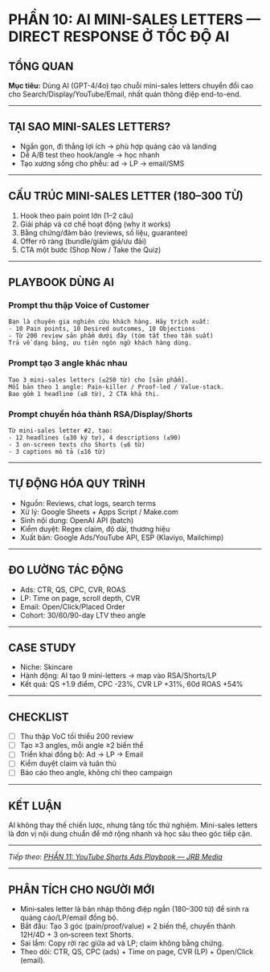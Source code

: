 # PHẦN 10: AI MINI-SALES LETTERS — DIRECT RESPONSE Ở TỐC ĐỘ AI

## TỔNG QUAN
**Mục tiêu:** Dùng AI (GPT-4/4o) tạo chuỗi mini-sales letters chuyển đổi cao cho Search/Display/YouTube/Email, nhất quán thông điệp end-to-end.

---

## TẠI SAO MINI-SALES LETTERS?
- Ngắn gọn, đi thẳng lợi ích → phù hợp quảng cáo và landing
- Dễ A/B test theo hook/angle → học nhanh
- Tạo xương sống cho phễu: ad → LP → email/SMS

---

## CẤU TRÚC MINI-SALES LETTER (180–300 TỪ)
1) Hook theo pain point lớn (1–2 câu)  
2) Giải pháp và cơ chế hoạt động (why it works)  
3) Bằng chứng/đảm bảo (reviews, số liệu, guarantee)  
4) Offer rõ ràng (bundle/giảm giá/ưu đãi)  
5) CTA một bước (Shop Now / Take the Quiz)

---

## PLAYBOOK DÙNG AI

### Prompt thu thập Voice of Customer
```
Bạn là chuyên gia nghiên cứu khách hàng. Hãy trích xuất:
- 10 Pain points, 10 Desired outcomes, 10 Objections
- Từ 200 review sản phẩm dưới đây (tóm tắt theo tần suất)
Trả về dạng bảng, ưu tiên ngôn ngữ khách hàng dùng.
```

### Prompt tạo 3 angle khác nhau
```
Tạo 3 mini-sales letters (≤250 từ) cho [sản phẩm].
Mỗi bản theo 1 angle: Pain-killer / Proof-led / Value-stack.
Bao gồm 1 headline (≤8 từ), 2 CTA khả thi.
```

### Prompt chuyển hóa thành RSA/Display/Shorts
```
Từ mini-sales letter #2, tạo:
- 12 headlines (≤30 ký tự), 4 descriptions (≤90)
- 3 on-screen texts cho Shorts (≤6 từ)
- 3 captions mô tả (≤16 từ)
```

---

## TỰ ĐỘNG HÓA QUY TRÌNH
- Nguồn: Reviews, chat logs, search terms  
- Xử lý: Google Sheets + Apps Script / Make.com  
- Sinh nội dung: OpenAI API (batch)  
- Kiểm duyệt: Regex claim, độ dài, thương hiệu  
- Xuất bản: Google Ads/YouTube API, ESP (Klaviyo, Mailchimp)

---

## ĐO LƯỜNG TÁC ĐỘNG
- Ads: CTR, QS, CPC, CVR, ROAS  
- LP: Time on page, scroll depth, CVR  
- Email: Open/Click/Placed Order  
- Cohort: 30/60/90-day LTV theo angle

---

## CASE STUDY
- Niche: Skincare  
- Hành động: AI tạo 9 mini-letters → map vào RSA/Shorts/LP  
- Kết quả: QS +1.9 điểm, CPC -23%, CVR LP +31%, 60d ROAS +54%

---

## CHECKLIST
- [ ] Thu thập VoC tối thiểu 200 review  
- [ ] Tạo ≥3 angles, mỗi angle ≥2 biến thể  
- [ ] Triển khai đồng bộ: Ad → LP → Email  
- [ ] Kiểm duyệt claim và tuân thủ  
- [ ] Báo cáo theo angle, không chỉ theo campaign

---

## KẾT LUẬN
AI không thay thế chiến lược, nhưng tăng tốc thử nghiệm. Mini-sales letters là đơn vị nội dung chuẩn để mở rộng nhanh và học sâu theo góc tiếp cận.

---

*Tiếp theo: [PHẦN 11: YouTube Shorts Ads Playbook — JRB Media](../12_Part_11_YouTube_Shorts_JRB.md)*

---

## PHÂN TÍCH CHO NGƯỜI MỚI
- Mini‑sales letter là bản nháp thông điệp ngắn (180–300 từ) để sinh ra quảng cáo/LP/email đồng bộ.
- Bắt đầu: Tạo 3 góc (pain/proof/value) × 2 biến thể, chuyển thành 12H/4D + 3 on‑screen text Shorts.
- Sai lầm: Copy rời rạc giữa ad và LP; claim không bằng chứng.
- Theo dõi: CTR, QS, CPC (ads) + Time on page, CVR (LP) + Open/Click (email).
